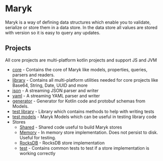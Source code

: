 # Maryk

Maryk is a way of defining data structures which enable you to validate, serialize or store them
in a data store. In the data store all values are stored with version so it is easy to query any updates.

## Projects
All core projects are multi-platform kotlin projects and support JS and JVM

- [core](core/README.md) - Contains the core of Maryk like models, properties, queries,
  parsers and readers. 
- [library](lib/README.md) - Contains all multi-platform utilities needed for core 
  projects like Base64, String, Date, UUID and more
- [json](json/README.md) - A streaming JSON parser and writer
- [yaml](yaml/README.md) - A streaming YAML parser and writer
- [generator](generator/README.md) - Generator for Kotlin code and protobuf schemas from Models.
- [test library](testlib/README.md) - Library which contains methods to help with writing tests
- [test models](testmodels/README.md) - Maryk Models which can be useful in testing library code
- Stores
    - [Shared](store/shared/README.md) - Shared code useful to build Maryk stores
    - [Memory](store/memory/README.md) - In memory store implementation. Does not persist to disk. 
      Useful for testing.
    - [RocksDB](store/rocksdb/README.md) - RocksDB store implementation
    - [test](store/test/README.md) - Contains common tests to test if a store implementation is 
      working correctly
